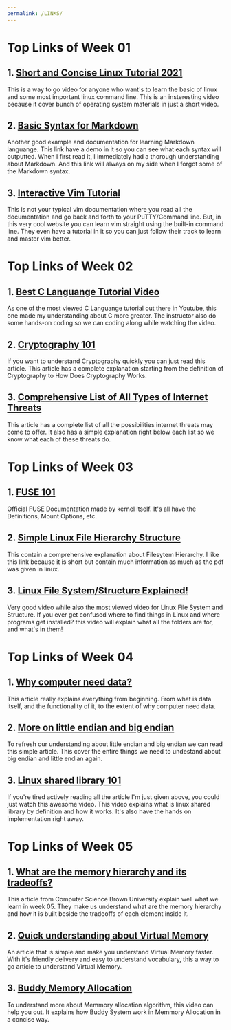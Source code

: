 ```yaml
---
permalink: /LINKS/
---
```


# Top Links of Week 01

## 1. [Short and Concise Linux Tutorial 2021](https://www.youtube.com/watch?v=BMGixkvJ-6w)
This is a way to go video for anyone who want's to learn the basic of linux and some most important linux command line. This is an insteresting video because it cover bunch of operating system materials in just a short video.    

## 2. [Basic Syntax for Markdown](https://www.markdownguide.org/basic-syntax/)
Another good example and documentation for learning Markdown languange. This link have a demo in it so you can see what each syntax will outputted. When I first read it, I immediately had a thorough understanding about Markdown. And this link will always on my side when I forgot some of the Markdown syntax.

## 3. [Interactive Vim Tutorial](https://www.openvim.com/)
This is not your typical vim documentation where you read all the documentation and go back and forth to your PuTTY/Command line. But, in this very cool website you can learn vim straight using the built-in command line. They even have a tutorial in it so you can just follow their track to learn and master vim better.

# Top Links of Week 02

## 1. [Best C Languange Tutorial Video](https://www.youtube.com/watch?v=KJgsSFOSQv0&t=3689s)
As one of the most viewed C Languange tutorial out there in Youtube, this one made my understanding about C more greater. The instructor also do some hands-on coding so we can coding along while watching the video.

## 2. [Cryptography 101](https://www.synopsys.com/glossary/what-is-cryptography.html)
If you want to understand Cryptography quickly you can just read this article. This article has a complete explanation starting from the definition of Cryptography to How Does Cryptography Works.

## 3. [Comprehensive List of All Types of Internet Threats](https://cybriant.com/comprehensive-list-of-all-types-of-internet-threats/)
This article has a complete list of all the possibilities internet threats may come to offer. It also has a simple explanation right below each list so we know what each of these threats do.

# Top Links of Week 03

## 1. [FUSE 101](https://www.kernel.org/doc/html/latest/filesystems/fuse.html)
Official FUSE Documentation made by kernel itself. It's all have the Definitions, Mount Options, etc.

## 2. [Simple Linux File Hierarchy Structure](https://www.geeksforgeeks.org/linux-file-hierarchy-structure/)
This contain a comprehensive explanation about Filesytem Hierarchy. I like this link because it is short but contain much information as much as the pdf was given in linux.

## 3. [Linux File System/Structure Explained!](https://www.youtube.com/watch?v=HbgzrKJvDRw)
Very good video while also the most viewed video for Linux File System and Structure. If you ever get confused where to find things in Linux and where programs get installed? this video will explain what all the folders are for, and what's in them! 

# Top Links of Week 04

## 1. [Why computer need data?](https://www.mvorganizing.org/what-is-the-importance-of-data-in-computer/)
This article really explains everything from beginning. From what is data itself, and the functionality of it, to the extent of why computer need data.

## 2. [More on little endian and big endian](https://www.section.io/engineering-education/what-is-little-endian-and-big-endian/)
To refresh our understanding about little endian and big endian we can read this simple article. This cover the entire things we need to undestand about big endian and little endian again.

## 3. [Linux shared library 101](https://www.youtube.com/watch?v=RmdvkUWQ78g)
If you're tired actively reading all the article I'm just given above, you could just watch this awesome video. This video explains what is linux shared library by definition and how it works. It's also have the hands on implementation right away.

# Top Links of Week 05

## 1. [What are the memory hierarchy and its tradeoffs?](https://cs.brown.edu/people/jsavage/book/pdfs/ModelsOfComputation_Chapter11.pdf)
This article from Computer Science Brown University explain well what we learn in week 05. They make us understand what are the memory hierarchy and how it is built beside the tradeoffs of each element inside it.

## 2. [Quick understanding about Virtual Memory](https://searchstorage.techtarget.com/definition/virtual-memory)
An article that is simple and make you understand Virtual Memory faster. With it's friendly delivery and easy to understand vocabulary, this a way to go article to understand Virtual Memory.

## 3. [Buddy Memory Allocation](https://www.youtube.com/watch?v=1pCC6pPAtio)
To understand more about Memmory allocation algorithm, this video can help you out. It explains how Buddy System work in Memmory Allocation in a concise way.
